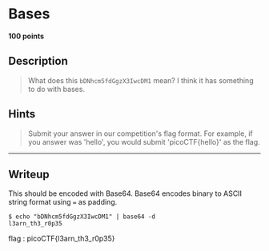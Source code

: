 # Bases
**100 points**
## Description
> What does this `bDNhcm5fdGgzX3IwcDM1` mean? I think it has something to do with bases.
## Hints
> Submit your answer in our competition's flag format. For example, if you answer was 'hello', you would submit 'picoCTF{hello}' as the flag.
---
## Writeup
This should be encoded with Base64. Base64 encodes binary to ASCII string format using `=` as padding.

```shell
$ echo "bDNhcm5fdGgzX3IwcDM1" | base64 -d
l3arn_th3_r0p35
```

flag : picoCTF{l3arn_th3_r0p35}